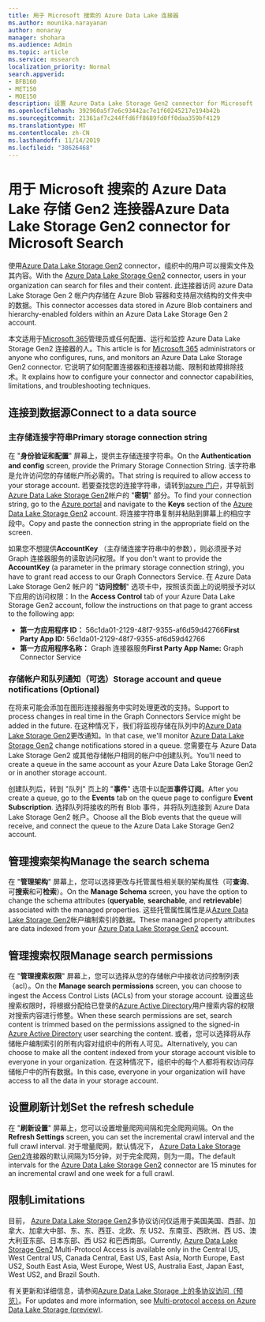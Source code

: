 ```yaml
---
title: 用于 Microsoft 搜索的 Azure Data Lake 连接器
ms.author: mounika.narayanan
author: monaray
manager: shohara
ms.audience: Admin
ms.topic: article
ms.service: mssearch
localization_priority: Normal
search.appverid:
- BFB160
- MET150
- MOE150
description: 设置 Azure Data Lake Storage Gen2 connector for Microsoft Search
ms.openlocfilehash: 392960a5f7e6c93442ac7e1f60245217e194b42b
ms.sourcegitcommit: 21361af7c244ffd6ff8689fd0ff0daa359bf4129
ms.translationtype: MT
ms.contentlocale: zh-CN
ms.lasthandoff: 11/14/2019
ms.locfileid: "38626468"
---
```

# <a name="azure-data-lake-storage-gen2-connector-for-microsoft-search"></a><span data-ttu-id="527b6-103">用于 Microsoft 搜索的 Azure Data Lake 存储 Gen2 连接器</span><span class="sxs-lookup"><span data-stu-id="527b6-103">Azure Data Lake Storage Gen2 connector for Microsoft Search</span></span>

<span data-ttu-id="527b6-104">使用[Azure Data Lake Storage Gen2](https://docs.microsoft.com/azure/storage/blobs/data-lake-storage-introduction) connector，组织中的用户可以搜索文件及其内容。</span><span class="sxs-lookup"><span data-stu-id="527b6-104">With the [Azure Data Lake Storage Gen2](https://docs.microsoft.com/azure/storage/blobs/data-lake-storage-introduction) connector, users in your organization can search for files and their content.</span></span> <span data-ttu-id="527b6-105">此连接器访问 azure Data Lake Storage Gen 2 帐户内存储在 Azure Blob 容器和支持层次结构的文件夹中的数据。</span><span class="sxs-lookup"><span data-stu-id="527b6-105">This connector accesses data stored in Azure Blob containers and hierarchy-enabled folders within an Azure Data Lake Storage Gen 2 account.</span></span>

<span data-ttu-id="527b6-106">本文适用于[Microsoft 365](https://www.microsoft.com/microsoft-365)管理员或任何配置、运行和监控 Azure Data Lake Storage Gen2 连接器的人。</span><span class="sxs-lookup"><span data-stu-id="527b6-106">This article is for [Microsoft 365](https://www.microsoft.com/microsoft-365) administrators or anyone who configures, runs, and monitors an Azure Data Lake Storage Gen2 connector.</span></span> <span data-ttu-id="527b6-107">它说明了如何配置连接器和连接器功能、限制和故障排除技术。</span><span class="sxs-lookup"><span data-stu-id="527b6-107">It explains how to configure your connector and connector capabilities, limitations, and troubleshooting techniques.</span></span>

## <a name="connect-to-a-data-source"></a><span data-ttu-id="527b6-108">连接到数据源</span><span class="sxs-lookup"><span data-stu-id="527b6-108">Connect to a data source</span></span>

### <a name="primary-storage-connection-string"></a><span data-ttu-id="527b6-109">主存储连接字符串</span><span class="sxs-lookup"><span data-stu-id="527b6-109">Primary storage connection string</span></span> 
<span data-ttu-id="527b6-110">在 "**身份验证和配置**" 屏幕上，提供主存储连接字符串。</span><span class="sxs-lookup"><span data-stu-id="527b6-110">On the **Authentication and config** screen, provide the Primary Storage Connection String.</span></span> <span data-ttu-id="527b6-111">该字符串是允许访问您的存储帐户所必需的。</span><span class="sxs-lookup"><span data-stu-id="527b6-111">That string is required to allow access to your storage account.</span></span> <span data-ttu-id="527b6-112">若要查找您的连接字符串，请转到[azure 门户](https://ms.portal.azure.com/#home)，并导航到[Azure Data Lake Storage Gen2](https://docs.microsoft.com/azure/storage/blobs/data-lake-storage-introduction)帐户的 "**密钥**" 部分。</span><span class="sxs-lookup"><span data-stu-id="527b6-112">To find your connection string, go to the [Azure portal](https://ms.portal.azure.com/#home) and navigate to the **Keys** section of the [Azure Data Lake Storage Gen2](https://docs.microsoft.com/azure/storage/blobs/data-lake-storage-introduction) account.</span></span> <span data-ttu-id="527b6-113">将连接字符串复制并粘贴到屏幕上的相应字段中。</span><span class="sxs-lookup"><span data-stu-id="527b6-113">Copy and paste the connection string in the appropriate field on the screen.</span></span>

<span data-ttu-id="527b6-114">如果您不想提供**AccountKey** （主存储连接字符串中的参数），则必须授予对 Graph 连接器服务的读取访问权限。</span><span class="sxs-lookup"><span data-stu-id="527b6-114">If you don't want to provide the **AccountKey** (a parameter in the primary storage connection string), you have to grant read access to our Graph Connectors Service.</span></span> <span data-ttu-id="527b6-115">在 Azure Data Lake Storage Gen2 帐户的 "**访问控制**" 选项卡中，按照该页面上的说明授予对以下应用的访问权限：</span><span class="sxs-lookup"><span data-stu-id="527b6-115">In the **Access Control** tab of your Azure Data Lake Storage Gen2 account, follow the instructions on that page to grant access to the following app:</span></span>
* <span data-ttu-id="527b6-116">**第一方应用程序 ID：** 56c1da01-2129-48f7-9355-af6d59d42766</span><span class="sxs-lookup"><span data-stu-id="527b6-116">**First Party App ID:** 56c1da01-2129-48f7-9355-af6d59d42766</span></span>
* <span data-ttu-id="527b6-117">**第一方应用程序名称：** Graph 连接器服务</span><span class="sxs-lookup"><span data-stu-id="527b6-117">**First Party App Name:** Graph Connector Service</span></span>

### <a name="storage-account-and-queue-notifications-optional"></a><span data-ttu-id="527b6-118">存储帐户和队列通知（可选）</span><span class="sxs-lookup"><span data-stu-id="527b6-118">Storage account and queue notifications (Optional)</span></span>
<span data-ttu-id="527b6-119">在将来可能会添加在图形连接器服务中实时处理更改的支持。</span><span class="sxs-lookup"><span data-stu-id="527b6-119">Support to process changes in real time in the Graph Connectors Service might be added in the future.</span></span> <span data-ttu-id="527b6-120">在这种情况下，我们将监视存储在队列中的[Azure Data Lake Storage Gen2](https://docs.microsoft.com/azure/storage/blobs/data-lake-storage-introduction)更改通知。</span><span class="sxs-lookup"><span data-stu-id="527b6-120">In that case, we'll monitor [Azure Data Lake Storage Gen2](https://docs.microsoft.com/azure/storage/blobs/data-lake-storage-introduction) change notifications stored in a queue.</span></span> <span data-ttu-id="527b6-121">您需要在与 Azure Data Lake Storage Gen2 或其他存储帐户相同的帐户中创建队列。</span><span class="sxs-lookup"><span data-stu-id="527b6-121">You'll need to create a queue in the same account as your Azure Data Lake Storage Gen2 or in another storage account.</span></span>

<span data-ttu-id="527b6-122">创建队列后，转到 "队列" 页上的 "**事件**" 选项卡以配置**事件订阅**。</span><span class="sxs-lookup"><span data-stu-id="527b6-122">After you create a queue, go to the **Events** tab on the queue page to configure **Event Subscription**.</span></span> <span data-ttu-id="527b6-123">选择队列将接收的所有 Blob 事件，并将队列连接到 Azure Data Lake Storage Gen2 帐户。</span><span class="sxs-lookup"><span data-stu-id="527b6-123">Choose all the Blob events that the queue will receive, and connect the queue to the Azure Data Lake Storage Gen2 account.</span></span>

## <a name="manage-the-search-schema"></a><span data-ttu-id="527b6-124">管理搜索架构</span><span class="sxs-lookup"><span data-stu-id="527b6-124">Manage the search schema</span></span>
<span data-ttu-id="527b6-125">在 "**管理架构**" 屏幕上，您可以选择更改与托管属性相关联的架构属性（可**查询**、可**搜索**和可**检索**）。</span><span class="sxs-lookup"><span data-stu-id="527b6-125">On the **Manage Schema** screen, you have the option to change the schema attributes (**queryable**, **searchable**, and **retrievable**) associated with the managed properties.</span></span> <span data-ttu-id="527b6-126">这些托管属性属性是从[Azure Data Lake Storage Gen2](https://docs.microsoft.com/azure/storage/blobs/data-lake-storage-introduction)帐户编制索引的数据。</span><span class="sxs-lookup"><span data-stu-id="527b6-126">These managed property attributes are data indexed from your [Azure Data Lake Storage Gen2](https://docs.microsoft.com/azure/storage/blobs/data-lake-storage-introduction) account.</span></span>

## <a name="manage-search-permissions"></a><span data-ttu-id="527b6-127">管理搜索权限</span><span class="sxs-lookup"><span data-stu-id="527b6-127">Manage search permissions</span></span>
<span data-ttu-id="527b6-128">在 "**管理搜索权限**" 屏幕上，您可以选择从您的存储帐户中接收访问控制列表（acl）。</span><span class="sxs-lookup"><span data-stu-id="527b6-128">On the **Manage search permissions** screen, you can choose to ingest the Access Control Lists (ACLs) from your storage account.</span></span> <span data-ttu-id="527b6-129">设置这些搜索权限时，将根据分配给已登录的[Azure Active Directory](https://docs.microsoft.com/azure/active-directory/)用户搜索内容的权限对搜索内容进行修整。</span><span class="sxs-lookup"><span data-stu-id="527b6-129">When these search permissions are set, search content is trimmed based on the permissions assigned to the signed-in [Azure Active Directory](https://docs.microsoft.com/azure/active-directory/) user searching the content.</span></span> <span data-ttu-id="527b6-130">或者，您可以选择将从存储帐户编制索引的所有内容对组织中的所有人可见。</span><span class="sxs-lookup"><span data-stu-id="527b6-130">Alternatively, you can choose to make all the content indexed from your storage account visible to everyone in your organization.</span></span> <span data-ttu-id="527b6-131">在这种情况下，组织中的每个人都将有权访问存储帐户中的所有数据。</span><span class="sxs-lookup"><span data-stu-id="527b6-131">In this case, everyone in your organization will have access to all the data in your storage account.</span></span>
 
## <a name="set-the-refresh-schedule"></a><span data-ttu-id="527b6-132">设置刷新计划</span><span class="sxs-lookup"><span data-stu-id="527b6-132">Set the refresh schedule</span></span>
<span data-ttu-id="527b6-133">在 "**刷新设置**" 屏幕上，您可以设置增量爬网间隔和完全爬网间隔。</span><span class="sxs-lookup"><span data-stu-id="527b6-133">On the **Refresh Settings** screen, you can set the incremental crawl interval and the full crawl interval.</span></span> <span data-ttu-id="527b6-134">对于增量爬网，默认情况下， [Azure Data Lake Storage Gen2](https://docs.microsoft.com/azure/storage/blobs/data-lake-storage-introduction)连接器的默认间隔为15分钟，对于完全爬网，则为一周。</span><span class="sxs-lookup"><span data-stu-id="527b6-134">The default intervals for the [Azure Data Lake Storage Gen2](https://docs.microsoft.com/azure/storage/blobs/data-lake-storage-introduction) connector are 15 minutes for an incremental crawl and one week for a full crawl.</span></span>
 
## <a name="limitations"></a><span data-ttu-id="527b6-135">限制</span><span class="sxs-lookup"><span data-stu-id="527b6-135">Limitations</span></span>
<span data-ttu-id="527b6-136">目前， [Azure Data Lake Storage Gen2](https://docs.microsoft.com/azure/storage/blobs/data-lake-storage-introduction)多协议访问仅适用于美国美国、西部、加拿大、加拿大中部、东、东、西亚、北欧、东 US2、东南亚、西欧洲、西 US、澳大利亚东部、日本东部、西 US2 和巴西南部。</span><span class="sxs-lookup"><span data-stu-id="527b6-136">Currently, [Azure Data Lake Storage Gen2](https://docs.microsoft.com/azure/storage/blobs/data-lake-storage-introduction) Multi-Protocol Access is available only in the Central US, West Central US, Canada Central, East US, East Asia, North Europe, East US2, South East Asia, West Europe, West US, Australia East, Japan East, West US2, and Brazil South.</span></span>

<span data-ttu-id="527b6-137">有关更新和详细信息，请参阅[Azure Data Lake Storage 上的多协议访问（预览）](https://docs.microsoft.com/azure/storage/blobs/data-lake-storage-multi-protocol-access)。</span><span class="sxs-lookup"><span data-stu-id="527b6-137">For updates and more information, see  [Multi-protocol access on Azure Data Lake Storage (preview)](https://docs.microsoft.com/azure/storage/blobs/data-lake-storage-multi-protocol-access).</span></span>


